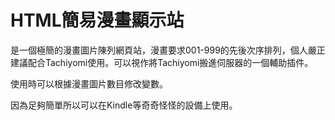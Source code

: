 # HTML簡易漫畫顯示站

是一個極簡的漫畫圖片陳列網頁站，漫畫要求001-999的先後次序排列，個人嚴正建議配合Tachiyomi使用。可以視作將Tachiyomi搬進伺服器的一個輔助插件。

使用時可以根據漫畫圖片數目修改變數。

因為足夠簡單所以可以在Kindle等奇奇怪怪的設備上使用。
